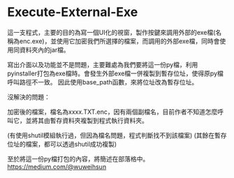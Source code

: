# Execute-External-Exe

這一支程式，主要的目的為寫一個UI化的視窗，製作按鍵來調用外部的exe檔(名稱為enc.exe)，並使用它加密我們所選擇的檔案，而調用的外部exe檔，同時會使用同資料夾內的jar檔。

寫出介面以及功能並不是問題，主要難處為我們要將這一份py檔，利用pyinstaller打包為exe檔時。會發生外部exe檔一併複製到暫存位址，使得原py檔呼叫路徑不一致。
因此使用base_path函數，來將位址改為暫存位址。

沒解決的問題：

加密後的檔案，檔名為xxxx.TXT.enc，因有兩個副檔名，目前作者不知道怎麼呼叫它，並將其由暫存資料夾複製到程式執行資料夾。

(有使用shutil模組執行過，但因為檔名問題，程式判斷找不到該檔案)
(其餘在暫存位址的檔案，都可以透過shutil成功複製)

至於將這一份py檔打包的內容，將簡述在部落格中。
https://medium.com/@wuweihsun
